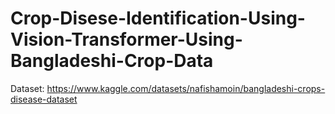 # Crop-Disese-Identification-Using-Vision-Transformer-Using-Bangladeshi-Crop-Data

Dataset: https://www.kaggle.com/datasets/nafishamoin/bangladeshi-crops-disease-dataset
